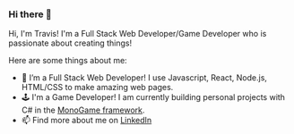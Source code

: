 ### Hi there 👋

Hi, I'm Travis! I'm a Full Stack Web Developer/Game Developer who is passionate about creating things! 

Here are some things about me:

- 🌱 I’m a Full Stack Web Developer! I use Javascript, React, Node.js, HTML/CSS to make amazing web pages.
- 🕹️ I'm a Game Developer! I am currently building personal projects with C# in the [MonoGame framework](https://www.monogame.net/).
- 📫 Find more about me on [LinkedIn](https://www.linkedin.com/in/travisgent/)
